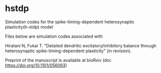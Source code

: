 # hstdp
Simulation codes for the spike-timing-dependent heterosynaptic plasticity(h-stdp) model

Files below are simulation codes associated with

Hiratani N, Fukai T. "Detailed dendritic excitatory/inhibitory balance through heterosynaptic spike-timing-dependent plasticity" (in revision).

Preprint of the manuscript is available at bioRxiv (doi: https://doi.org/10.1101/056093)
